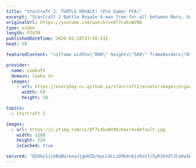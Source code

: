 ```yaml
---
title: "StarCraft 2: TURTLE ROYALE! (Pro Gamer FFA)"
excerpt: "StarCraft 2 Battle Royale 6-man free-for-all between Maru, SuperNova, Taeja, Stats, Patience and Ragnarok. While it is a Battle Royale, both games very quickly become a Turtle Royale instead, as players try to control the center with as much static defense as possible.  Get more videos & support my work:"
originalUrl: https://youtube.com/watch?v=Bf7LdkuWV98
type: video
length: PT47M
publishedDateTime: 2020-02-28T23:56:53Z
heat: 50

featuredContent: "<iframe width=\"800\" height=\"500\" frameborder=\"0\" src=\"https://www.youtube.com/embed/Bf7LdkuWV98\" allow=\"accelerometer; autoplay; encrypted-media; gyroscope; picture-in-picture\" allowfullscreen></iframe>"

provider:
  name: LowkoTV
  domain: lowko.tv
  images:
    - url: https://everyday-cc.github.io/starcraft2/assets/images/organizations/lowko.tv-50x50.jpg
      width: 50
      height: 50

topics:
  - StarCraft 2

images:
  - url: https://i.ytimg.com/vi/Bf7LdkuWV98/maxresdefault.jpg
    width: 1280
    height: 720
    isCached: true

secured: "Q1UGx1ijkBaBU/enaJjgeHZb/myLC4LciO9b4c6jvRzn7/5yR1hVdl2CaXwSBcG+JKpUuRr8cC24dwmBoS+WZ4bEcmDDY/274oDBeQviSe+QSj2WCOLP43hjuviyX+qT/AvHfofLJy3TelWu/oUuogVMozT32kZ7Z5D9g475Gfd+LJ5S93VY8sXq1TAxm696owXlEKKv7hiaZEdJKv1H5nc4YtUBi/BFu7UMD4n6Xtt2qm/YCa16rIegKA1DbyCtU6OiaSrJ6UBkgAL/rZ11bpRgi8HlmHI8krRahrMtCjpCk0o4RNWQ4lWWkaMKEftIgkb6H1B16cm/wcOMOlAFfuDujq+j4UTO8a2VELjhGWhu4BKSCa0uOge45TZBxRSENZlcEeCmbdKzyfDihirwUTxlCnwFfwNxrHoJU1A4/SP8rDxu1TxBvla/yHr5l4X8;Gl0NceO0wl5Re9bDj7VL0w=="
---
```


